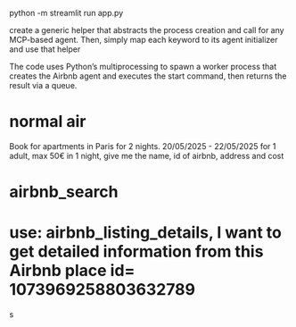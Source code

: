 

python -m streamlit run app.py

create a generic helper that abstracts the process creation and call for any MCP-based agent. Then, simply map each keyword to its agent initializer and use that helper

The code uses Python’s multiprocessing to spawn a worker process that creates the Airbnb agent and executes the start command, then returns the result via a queue.

# normal air
Book for apartments in Paris for 2 nights. 20/05/2025 - 22/05/2025 for 1 adult, max 50€ in 1 night, give me the name, id of airbnb, address and cost

# airbnb_search
# use: airbnb_listing_details, I want to get detailed information from this Airbnb place id= 1073969258803632789



s